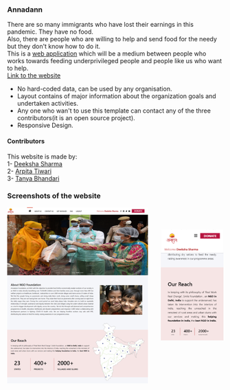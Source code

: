 ### Annadann
There are so many immigrants who have lost their earnings in this pandemic. They have no food.<br>
Also, there are people who are willing to help and send food for the needy but they don't know how to do it.<br>
This is a [web application](https://annadanngo.herokuapp.com/) which will be a medium between people who works towards feeding underprivileged people and people like us who want to help.<br>
[Link to the website](https://annadanngo.herokuapp.com/)
- No hard-coded data, can be used by any organisation.
- Layout contains of major information about the organization goals and undertaken activities.
- Any one who wan't to use this template can contact any of the three contributors(it is an open source project).
- Responsive Design.

#### Contributors
This website is made by:<br>
1- [Deeksha Sharma](https://github.com/Deeksha2501)<br>
2- [Arpita Tiwari](https://github.com/Arpita309)<br>
3- [Tanya Bhandari](https://github.com/66rhythm)

### Screenshots of the website
<a href="https://annadanngo.herokuapp.com/">
<img align="left" width="65%" src="https://github.com/Deeksha2501/Deeksha2501/blob/master/resources/annfull.png">
</a>
<br>
<br>
<br>
<img align="right" width="29%"  src="https://github.com/Deeksha2501/Deeksha2501/blob/master/resources/ann-res.png">
<br>
